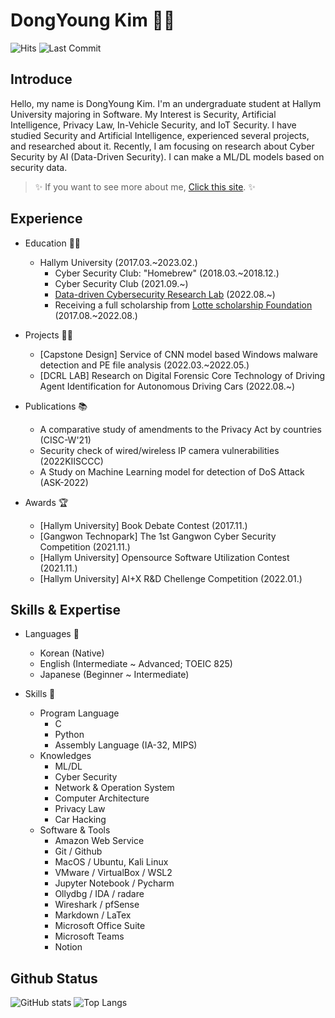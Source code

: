 # DongYoung Kim 👨‍💻

![Hits](https://img.shields.io/jsdelivr/gh/hy/op2gs2/Resume?color=Hits&label=Hits)
![Last Commit](https://img.shields.io/github/last-commit/op2gs2/Resume)

## Introduce 
Hello, my name is DongYoung Kim. I'm an undergraduate student at Hallym University majoring in Software. My Interest is Security, Artificial Intelligence, Privacy Law, In-Vehicle Security, and IoT Security. I have studied Security and Artificial Intelligence, experienced several projects, and researched about it. Recently, I am focusing on research about Cyber Security by AI (Data-Driven Security). I can make a ML/DL models based on security data. </br> 

> ✨ If you want to see more about me, [Click this site](https://www.linkedin.com/in/%EB%8F%99%EC%98%81-%EA%B9%80-58a936221/). ✨

## Experience

- Education 👨‍🎓
    - Hallym University (2017.03.~2023.02.)
        - Cyber Security Club: "Homebrew" (2018.03.~2018.12.)
        - Cyber Security Club (2021.09.~)
        - [Data-driven Cybersecurity Research Lab](https://sites.google.com/view/dcr-cybersec/) (2022.08.~)
        - Receiving a full scholarship from [Lotte scholarship Foundation](https://www.lottefoundation.or.kr/) (2017.08.~2022.08.)

- Projects 👨‍🔬
    - [Capstone Design] Service of CNN model based Windows malware detection  and PE file analysis (2022.03.~2022.05.)
    - [DCRL LAB] Research on Digital Forensic Core Technology of Driving Agent Identification for Autonomous Driving Cars (2022.08.~)

- Publications 📚
    - A comparative study of amendments to the Privacy Act by countries (CISC-W'21)
    - Security check of wired/wireless IP camera vulnerabilities (2022KIISCCC)
    - A Study on Machine Learning  model for detection of DoS Attack (ASK-2022)

- Awards 🏆
    - [Hallym University] Book Debate Contest (2017.11.)
    - [Gangwon Technopark] The 1st Gangwon Cyber Security Competition (2021.11.)
    - [Hallym University] Opensource Software Utilization Contest (2021.11.)
    - [Hallym University] AI+X R&D Chellenge Competition (2022.01.)

## Skills & Expertise

- Languages 📝
    - Korean (Native)
    - English (Intermediate ~ Advanced; TOEIC 825)
    - Japanese (Beginner ~ Intermediate)

- Skills 🧰
    - Program Language
        - C
        - Python
        - Assembly Language (IA-32, MIPS)
    - Knowledges
        - ML/DL
        - Cyber Security
        - Network & Operation System
        - Computer Architecture
        - Privacy Law
        - Car Hacking
    - Software & Tools
        - Amazon Web Service
        - Git / Github
        - MacOS / Ubuntu, Kali Linux
        - VMware / VirtualBox / WSL2
        - Jupyter Notebook / Pycharm
        - Ollydbg / IDA / radare
        - Wireshark / pfSense
        - Markdown / LaTex
        - Microsoft Office Suite
        - Microsoft Teams
        - Notion

## Github Status
![GitHub stats](https://github-readme-stats.vercel.app/api?username=op2gs2&theme=tokyonight&hide=issues)
![Top Langs](https://github-readme-stats.vercel.app/api/top-langs/?username=op2gs2&layout=compact&theme=tokyonight)
